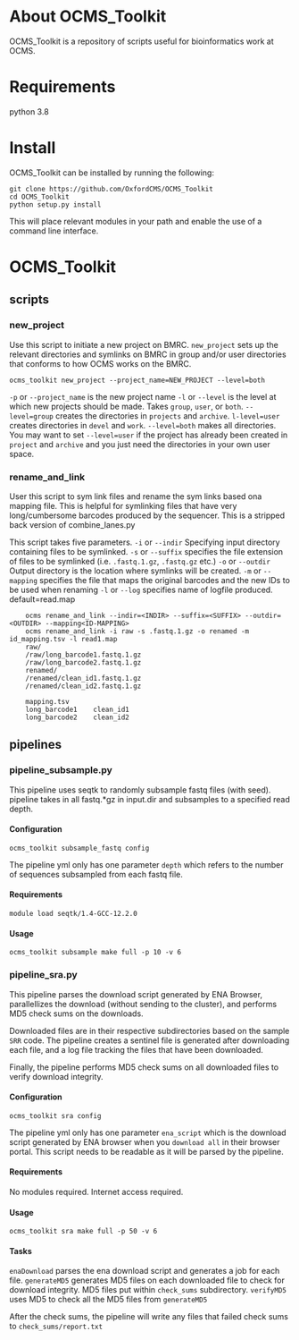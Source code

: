 # About OCMS_Toolkit
OCMS_Toolkit is a repository of scripts useful for bioinformatics work at OCMS.

# Requirements
python 3.8

# Install
OCMS_Toolkit can be installed by running the following:
```
git clone https://github.com/OxfordCMS/OCMS_Toolkit
cd OCMS_Toolkit
python setup.py install
```
This will place relevant modules in your path and enable the use of a command line interface.

# OCMS_Toolkit
## scripts
### new_project
Use this script to initiate a new project on BMRC. `new_project` sets up the relevant directories and symlinks on BMRC in group and/or user directories that conforms to how OCMS works on the BMRC.

```
ocms_toolkit new_project --project_name=NEW_PROJECT --level=both
```

`-p` or `--project_name` is the new project name
`-l` or `--level` is the level at which new projects should be made. Takes `group`, `user`, or `both`. `--level=group` creates the directories in `projects` and `archive`. `l-level=user` creates directories in `devel` and `work`. `--level=both` makes all directories. You may want to set `--level=user` if the project has already been created in `project` and `archive` and you just need the directories in your own user space.

### rename_and_link
User this script to sym link files and rename the sym links based ona mapping file. This is helpful for symlinking files that have very long/cumbersome barcodes produced by the sequencer. This is a stripped back version of combine_lanes.py

This script takes five parameters.
`-i` or `--indir` Specifying input directory containing files to be symlinked.
`-s` or `--suffix` specifies the file extension of files to be symlinked (i.e. `.fastq.1.gz`, `.fastq.gz` etc.)
`-o` or `--outdir` Output directory is the location where symlinks will be created.
`-m` or `--mapping` specifies the file that maps the original barcodes and the new IDs to be used when renaming
`-l` or `--log` specifies name of logfile produced. default=read.map
```
    ocms rename_and_link --indir=<INDIR> --suffix=<SUFFIX> --outdir=<OUTDIR> --mapping<ID-MAPPING>
    ocms rename_and_link -i raw -s .fastq.1.gz -o renamed -m id_mapping.tsv -l read1.map
    raw/
	/raw/long_barcode1.fastq.1.gz
	/raw/long_barcode2.fastq.1.gz
    renamed/
	/renamed/clean_id1.fastq.1.gz
	/renamed/clean_id2.fastq.1.gz

    mapping.tsv
    long_barcode1    clean_id1
    long_barcode2    clean_id2
```

## pipelines
### pipeline_subsample.py
This pipeline uses seqtk to randomly subsample fastq files (with seed). pipeline takes in all fastq.*gz in input.dir and subsamples to a specified read depth.

#### Configuration
`ocms_toolkit subsample_fastq config`

The pipeline yml only has one parameter `depth` which refers to the number of sequences subsampled from each fastq file.

#### Requirements
`module load seqtk/1.4-GCC-12.2.0`

#### Usage
`ocms_toolkit subsample make full -p 10 -v 6`

### pipeline_sra.py
This pipeline parses the download script generated by ENA Browser, parallellizes the download (without sending to the cluster), and performs MD5 check sums on the downloads.

Downloaded files are in their respective subdirectories based on the sample `SRR` code. The pipeline creates a sentinel file is generated after downloading each file, and a log file tracking the files that have been downloaded.

Finally, the pipeline performs MD5 check sums on all downloaded files to verify download integrity. 

#### Configuration
`ocms_toolkit sra config`

The pipeline yml only has one parameter `ena_script` which is the download script generated by ENA browser when you `download all` in their browser portal. This script needs to be readable as it will be parsed by the pipeline.

#### Requirements
No modules required. Internet access required.

#### Usage
`ocms_toolkit sra make full -p 50 -v 6`

#### Tasks
`enaDownload` parses the ena download script and generates a job for each file.
`generateMD5` generates MD5 files on each downloaded file to check for download integrity. MD5 files put within `check_sums` subdirectory.
`verifyMD5` uses MD5 to check all the MD5 files from `generateMD5`

After the check sums, the pipeline will write any files that failed check sums to `check_sums/report.txt`
